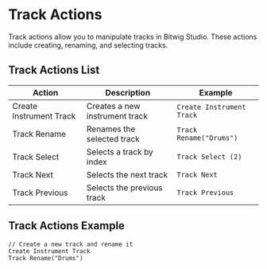 # Track Actions

Track actions allow you to manipulate tracks in Bitwig Studio. These actions include creating, renaming, and selecting tracks.

## Track Actions List

| Action                  | Description                    | Example                   |
| ----------------------- | ------------------------------ | ------------------------- |
| Create Instrument Track | Creates a new instrument track | `Create Instrument Track` |
| Track Rename            | Renames the selected track     | `Track Rename("Drums")`   |
| Track Select            | Selects a track by index       | `Track Select (2)`        |
| Track Next              | Selects the next track         | `Track Next`              |
| Track Previous          | Selects the previous track     | `Track Previous`          |

## Track Actions Example

```plaintext
// Create a new track and rename it
Create Instrument Track
Track Rename("Drums")
```